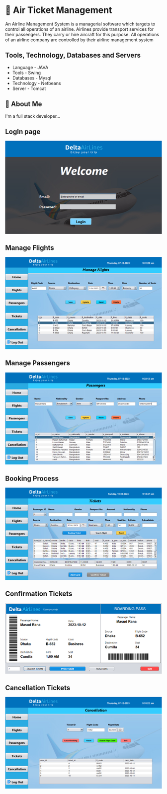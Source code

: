 # 🚀 Air Ticket Management
An Airline Management System is a managerial software which targets to control all operations of an airline. Airlines provide transport services for their passengers. They carry or hire aircraft for this purpose. All operations of an airline company are controlled by their airline management system

## Tools, Technology, Databases and Servers

- Language - JAVA
- Tools - Swing
- Databases - Mysql
- Technology - Netbeans
- Server - Tomcat

## 🚀 About Me
I'm a full stack developer...


## LogIn page
![Screenshot of a comment on a GitHub issue showing an image, added in the Markdown, of an Octocat smiling and raising a tentacle.](https://github.com/masudrana53/Air-Ticket-Management/blob/main/Project%20SS/Screenshot_7.png)

## Manage Flights
![Screenshot of a comment on a GitHub issue showing an image, added in the Markdown, of an Octocat smiling and raising a tentacle.](https://github.com/masudrana53/Air-Ticket-Management/blob/main/Project%20SS/Screenshot_1.png)

## Manage Passengers
![Screenshot of a comment on a GitHub issue showing an image, added in the Markdown, of an Octocat smiling and raising a tentacle.](https://github.com/masudrana53/Air-Ticket-Management/blob/main/Project%20SS/Screenshot_2.png)

## Booking Process
![Screenshot of a comment on a GitHub issue showing an image, added in the Markdown, of an Octocat smiling and raising a tentacle.](https://github.com/masudrana53/Air-Ticket-Management/blob/main/Project%20SS/Screenshot_3.png)

## Confirmation Tickets
![Screenshot of a comment on a GitHub issue showing an image, added in the Markdown, of an Octocat smiling and raising a tentacle.](https://github.com/masudrana53/Air-Ticket-Management/blob/main/Project%20SS/Screenshot_8.png)

## Cancellation Tickets
![Screenshot of a comment on a GitHub issue showing an image, added in the Markdown, of an Octocat smiling and raising a tentacle.](https://github.com/masudrana53/Air-Ticket-Management/blob/main/Project%20SS/Screenshot_4.png)

